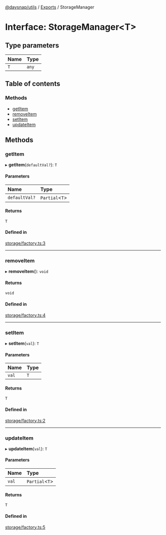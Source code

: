 [@daysnap/utils](../README.md) / [Exports](../modules.md) / StorageManager

# Interface: StorageManager<T\>

## Type parameters

| Name | Type |
| :------ | :------ |
| `T` | `any` |

## Table of contents

### Methods

- [getItem](StorageManager.md#getitem)
- [removeItem](StorageManager.md#removeitem)
- [setItem](StorageManager.md#setitem)
- [updateItem](StorageManager.md#updateitem)

## Methods

### getItem

▸ **getItem**(`defaultVal?`): `T`

#### Parameters

| Name | Type |
| :------ | :------ |
| `defaultVal?` | `Partial`<`T`\> |

#### Returns

`T`

#### Defined in

[storage/factory.ts:3](https://github.com/daysnap/utils/blob/980b957/src/storage/factory.ts#L3)

___

### removeItem

▸ **removeItem**(): `void`

#### Returns

`void`

#### Defined in

[storage/factory.ts:4](https://github.com/daysnap/utils/blob/980b957/src/storage/factory.ts#L4)

___

### setItem

▸ **setItem**(`val`): `T`

#### Parameters

| Name | Type |
| :------ | :------ |
| `val` | `T` |

#### Returns

`T`

#### Defined in

[storage/factory.ts:2](https://github.com/daysnap/utils/blob/980b957/src/storage/factory.ts#L2)

___

### updateItem

▸ **updateItem**(`val`): `T`

#### Parameters

| Name | Type |
| :------ | :------ |
| `val` | `Partial`<`T`\> |

#### Returns

`T`

#### Defined in

[storage/factory.ts:5](https://github.com/daysnap/utils/blob/980b957/src/storage/factory.ts#L5)
